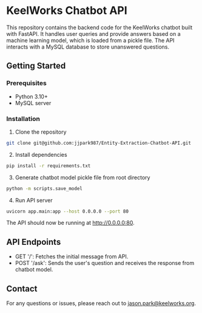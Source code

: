 # KeelWorks Chatbot API

This repository contains the backend code for the KeelWorks chatbot built with FastAPI. It handles user queries and provide answers based on a machine learning model, which is loaded from a pickle file. The API interacts with a MySQL database to store unanswered questions.

## Getting Started

### Prerequisites

- Python 3.10+
- MySQL server

### Installation

1. Clone the repository

```zsh
git clone git@github.com:jjpark987/Entity-Extraction-Chatbot-API.git
```

2. Install dependencies

```zsh
pip install -r requirements.txt
```

3. Generate chatbot model pickle file from root directory

```zsh
python -m scripts.save_model
```

4. Run API server

```zsh
uvicorn app.main:app --host 0.0.0.0 --port 80
```

The API should now be running at http://0.0.0.0:80.

## API Endpoints

- GET '/': Fetches the initial message from API.
- POST '/ask': Sends the user's question and receives the response from chatbot model.

## Contact

For any questions or issues, please reach out to jason.park@keelworks.org.
